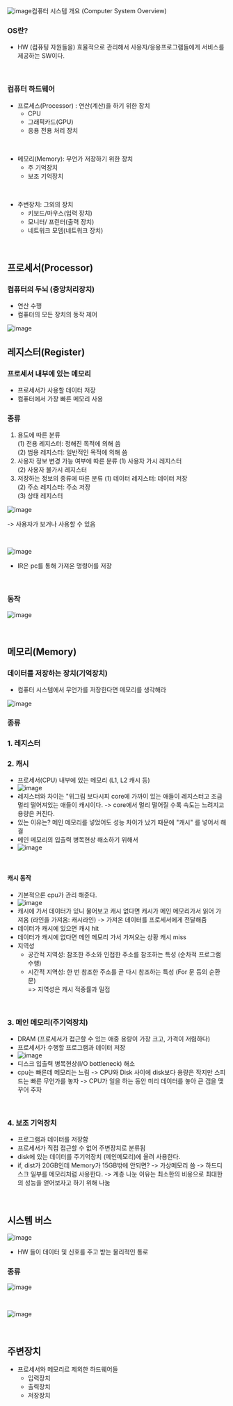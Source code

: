 ![image](https://github.com/leesuuuuumm/Deep-CS-study_for_interview/assets/58407737/0d5f059b-f2d4-405c-9dde-1709e13862d8)컴퓨터 시스템 개요 (Computer System Overview)

### OS란?
- HW (컴퓨팅 자원들을) 효율적으로 관리해서 사용자/응용프로그램들에게 서비스를 제공하는 SW이다.

</br>

### 컴퓨터 하드웨어
- 프로세스(Processor) : 연산(계산)을 하기 위한 장치
  - CPU
  - 그래픽카드(GPU)
  - 응용 전용 처리 장치

</br>

- 메모리(Memory): 무언가 저장하기 위한 장치
  - 주 기억장치
  - 보조 기억장치

</br>

- 주변장치: 그외의 장치
  - 키보드/마우스(입력 장치)
  - 모니터/ 프린터(출력 장치)
  - 네트워크 모뎀(네트워크 장치)
 
</br>

## 프로세서(Processor)
### 컴퓨터의 두뇌 (중앙처리장치)
- 연산 수행
- 컴퓨터의 모든 장치의 동작 제어

![image](https://github.com/leesuuuuumm/Deep-CS-study_for_interview/assets/58407737/3f26b9e4-c462-442c-9568-fb8fff9dd6b0) 
</br>

## 레지스터(Register)
### 프로세서 내부에 있는 메모리
- 프로세서가 사용할 데이터 저장
- 컴퓨터에서 가장 빠른 메모리 사용

### 종류 
1. 용도에 따른 분류 </br>
  (1) 전용 레지스터: 정해진 목적에 의해 씀 </br>
  (2) 범용 레지스터: 일반적인 목적에 의해 씀  
2. 사용자 정보 변경 가능 여부에 따른 분류 
  (1) 사용자 가시 레지스터 </br>
  (2) 사용자 불가시 레지스터 
3. 저장하는 정보의 종류에 따른 분류
  (1) 데이터 레지스터: 데이터 저장 </br>
  (2) 주소 레지스터: 주소 저장 </br>
  (3) 상태 레지스터 </br>

![image](https://github.com/leesuuuuumm/Deep-CS-study_for_interview/assets/58407737/20488935-49ec-4c84-9f6e-41e76c497b62) </br>

-> 사용자가 보거나 사용할 수 있음

</br>

![image](https://github.com/leesuuuuumm/Deep-CS-study_for_interview/assets/58407737/23b23fa9-ec42-4733-8fa3-8975bef8d15b) </br>

- IR은 pc를 통해 가져온 명령어를 저장

</br>

### 동작
![image](https://github.com/leesuuuuumm/Deep-CS-study_for_interview/assets/58407737/6358b8c1-1842-47c1-8596-a45226ba06fd)

</br>

## 메모리(Memory)
### 데이터를 저장하는 장치(기억장치) 
- 컴퓨터 시스템에서 무언가를 저장한다면 메모리를 생각해라

![image](https://github.com/leesuuuuumm/Deep-CS-study_for_interview/assets/58407737/43fdd8b4-240b-4b18-8dc7-16819a5edbd2) </br>

### 종류
### 1. 레지스터
### 2. 캐시
- 프로세서(CPU) 내부에 있는 메모리 (L1, L2 캐시 등)
- ![image](https://github.com/leesuuuuumm/Deep-CS-study_for_interview/assets/58407737/6aa45957-908d-4909-974f-4b9b5ffc2710)
- 레지스터와 차이는 "위그림 보다시피 core에 가까이 있는 애들이 레지스터고 조금 멀리 떨어져있는 애들이 캐시이다. -> core에서 멀리 떨어질 수록 속도는 느려지고 용량은 커진다.
- 있는 이유는? 메인 메모리를 넣었어도 성능 차이가 났기 때문에 "캐시" 를 넣어서 해결
- 메인 메모리의 입출력 병목현상 해소하기 위해서
- ![image](https://github.com/leesuuuuumm/Deep-CS-study_for_interview/assets/58407737/a84932aa-a6e9-47fe-ac33-236f8c8cfc81)

</br>

#### 캐시 동작
- 기본적으론 cpu가 관리 해준다.
- ![image](https://github.com/leesuuuuumm/Deep-CS-study_for_interview/assets/58407737/6ed0ef01-624a-4abe-bc57-2cb497ac62e1)
- 캐시에 가서 데이터가 있니 물어보고 캐시 없다면 캐시가 메인 메모리가서 읽어 가져옴 (라인을 가져옴: 캐시라인) -> 가져온 데이터를 프로세서에게 전달해줌
- 데이터가 캐시에 있으면 캐시 hit
- 데이터가 캐시에 없다면 메인 메모리 가서 가져오는 상황 캐시 miss
- 지역성
  - 공간적 지역성: 참조한 주소와 인접한 주소를 참조하는 특성 (순차적 프로그램 수행)
  - 시간적 지역성: 한 번 참조한 주소를 곧 다시 참조하는 특성 (For 문 등의 순환문) </br>
  => 지역성은 캐시 적중률과 밀접

</br>

### 3. 메인 메모리(주기억장치)
- DRAM (프로세서가 접근할 수 있는 애중 용량이 가장 크고, 가격이 저렴하다)
- 프로세서가 수행할 프로그램과 데이터 저장
- ![image](https://github.com/leesuuuuumm/Deep-CS-study_for_interview/assets/58407737/c9335333-7b03-4568-b78f-35d7f1c6fd66)
- 디스크 입출력 병목현상(I/O bottleneck) 해소
- cpu는 빠른데 메모리는 느림 -> CPU와 Disk 사이에 disk보다 용량은 작지만 스피드는 빠른 무언가를 놓자 -> CPU가 일을 하는 동안 미리 데이터를 놓아 큰 갭을 맺꾸어 주자

</br>

### 4. 보조 기억장치
- 프로그램과 데이터를 저장함
- 프로세서가 직접 접근할 수 없어 주변장치로 분류됨
- disk에 있는 데이터를 주기억장치 (메인메모리)에 올려 사용한다.
- if, dist가 20GB인데 Memory가 15GB밖에 안되면? -> 가상메모리 씀 -> 하드디스크 일부를 메모리처럼 사용한다.
-> 계층 나눈 이유는 최소한의 비용으로 최대한의 성능을 얻어보자고 하기 위해 나눔

</br>

## 시스템 버스 
![image](https://github.com/leesuuuuumm/Deep-CS-study_for_interview/assets/58407737/b6a5f093-3e76-4e24-b26a-97f7baf19e38) </br>
- HW 들이 데이터 및 신호를 주고 받는 물리적인 통로

### 종류
![image](https://github.com/leesuuuuumm/Deep-CS-study_for_interview/assets/58407737/40d4a5df-90c1-4ebf-9fd5-978017762aac)

</br>

![image](https://github.com/leesuuuuumm/Deep-CS-study_for_interview/assets/58407737/badc47a3-5091-4cc4-b11c-e532e6b5144b)

</br>

## 주변장치
- 프로세서와 메모리르 제외한 하드웨어들 
  - 입력장치
  - 출력장치
  - 저장장치
 
